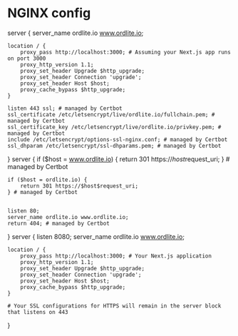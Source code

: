 # NGINX config 

server {
    server_name ordlite.io www.ordlite.io;

    location / {
        proxy_pass http://localhost:3000; # Assuming your Next.js app runs on port 3000
        proxy_http_version 1.1;
        proxy_set_header Upgrade $http_upgrade;
        proxy_set_header Connection 'upgrade';
        proxy_set_header Host $host;
        proxy_cache_bypass $http_upgrade;
    }

    listen 443 ssl; # managed by Certbot
    ssl_certificate /etc/letsencrypt/live/ordlite.io/fullchain.pem; # managed by Certbot
    ssl_certificate_key /etc/letsencrypt/live/ordlite.io/privkey.pem; # managed by Certbot
    include /etc/letsencrypt/options-ssl-nginx.conf; # managed by Certbot
    ssl_dhparam /etc/letsencrypt/ssl-dhparams.pem; # managed by Certbot


}
server {
    if ($host = www.ordlite.io) {
        return 301 https://$host$request_uri;
    } # managed by Certbot


    if ($host = ordlite.io) {
        return 301 https://$host$request_uri;
    } # managed by Certbot


    listen 80;
    server_name ordlite.io www.ordlite.io;
    return 404; # managed by Certbot




}
server {
    listen 8080;
    server_name ordlite.io www.ordlite.io;

    location / {
        proxy_pass http://localhost:3000; # Your Next.js application
        proxy_http_version 1.1;
        proxy_set_header Upgrade $http_upgrade;
        proxy_set_header Connection 'upgrade';
        proxy_set_header Host $host;
        proxy_cache_bypass $http_upgrade;
    }

    # Your SSL configurations for HTTPS will remain in the server block that listens on 443
}



